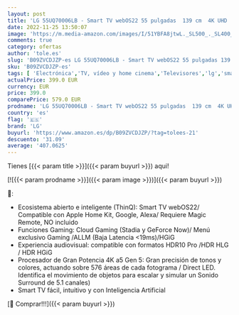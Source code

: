 ```yaml
---
layout: post
title: 'LG 55UQ70006LB - Smart TV webOS22 55 pulgadas  139 cm  4K UHD  Procesador de Gran Potencia 4K a5 Gen 5  compatible con formatos HDR 10  HLG y HGiG'
date: 2022-11-25 13:50:07
image: 'https://m.media-amazon.com/images/I/51YBFA8jtwL._SL500_._SL400_.jpg'
comments: true
category: ofertas
author: 'tole.es'
slug: 'B09ZVCDJZP-es LG 55UQ70006LB - Smart TV webOS22 55 pulgadas 139 cm 4K...'
sku: 'B09ZVCDJZP-es'
tags: [ 'Electrónica','TV, vídeo y home cinema','Televisores','lg','smart','tv','🇪🇸', ]
actualPrice: 399.0 EUR
currency: EUR
price: 399.0
comparePrice: 579.0 EUR
prodname: 'LG 55UQ70006LB - Smart TV webOS22 55 pulgadas  139 cm  4K UHD  Procesador de Gran Potencia 4K a5 Gen 5  compatible con formatos HDR 10  HLG y HGiG'
country: 'es'
flag: '🇪🇸'
brand: 'LG'
buyurl: 'https://www.amazon.es/dp/B09ZVCDJZP/?tag=tolees-21'
descuento: '31.09'
average: '407.0625'
---
```


Tienes [{{< param title >}}]({{< param buyurl >}}) aqui!

[![{{< param prodname >}}]({{< param image >}})]({{< param buyurl >}})

🔎:

- Ecosistema abierto e inteligente (ThinQ): Smart TV webOS22/ Compatible con Apple Home Kit, Google, Alexa/ Requiere Magic Remote, NO incluido
- Funciones Gaming: Cloud Gaming (Stadia y GeForce Now)/ Menú exclusivo Gaming /ALLM (Baja Latencia <19ms)/HGiG
- Experiencia audiovisual: compatible con formatos HDR10 Pro /HDR HLG / HDR HGiG
- Procesador de Gran Potencia 4K a5 Gen 5: Gran precisión de tonos y colores, actuando sobre 576 áreas de cada fotograma / Direct LED. Identifica el movimiento de objetos para escalar y simular un Sonido Surround de 5.1 canales)
- Smart TV fácil, intuitivo y con Inteligencia Artificial

[🛒 Comprar!!!]({{< param buyurl >}})
